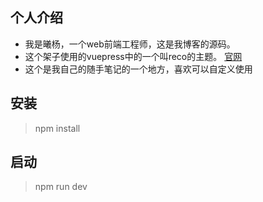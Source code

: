 ## 个人介绍
- 我是曦杨，一个web前端工程师，这是我博客的源码。
- 这个架子使用的vuepress中的一个叫reco的主题。 [官网](https://vuepress-theme-reco.recoluan.com/)
- 这个是我自己的随手笔记的一个地方，喜欢可以自定义使用

## 安装
> npm install

## 启动

> npm run dev
